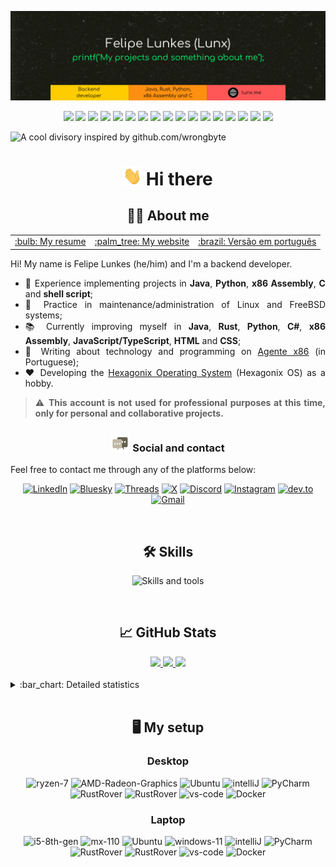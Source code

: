 
[![Header](https://raw.githubusercontent.com/felipenlunkes/felipenlunkes/master/img/header.png "My page")](https://lunx.me)

<div align="center">

[![](https://img.shields.io/badge/Code-x86_Assembly-informational?style=flat&logo=assembly&logoColor=white&color=2bbc8a)](https://github.com/felipenlunkes)
[![](https://img.shields.io/badge/Code-Java-informational?style=flat&logo=openjdk&logoColor=white&color=2bbc8a)](https://github.com/felipenlunkes)
[![](https://img.shields.io/badge/Code-Rust-informational?style=flat&logo=rust&logoColor=white&color=2bbc8a)](https://github.com/felipenlunkes)
[![](https://img.shields.io/badge/Code-Python-informational?style=flat&logo=python&logoColor=white&color=2bbc8a)](https://github.com/felipenlunkes)
[![](https://img.shields.io/badge/Code-C-informational?style=flat&logo=c&logoColor=white&color=2bbc8a)](https://github.com/felipenlunkes)
[![](https://img.shields.io/badge/Code-Shel_Script-informational?style=flat&logo=gnu-bash&logoColor=white&color=2bbc8a)](https://github.com/felipenlunkes)
[![](https://img.shields.io/badge/Code-Visual_Basic-informational?style=flat&logo=.net&logoColor=white&color=2bbc8a)](https://github.com/felipenlunkes)
[![](https://img.shields.io/badge/Code-Markdown-informational?style=flat&logo=markdown&logoColor=white&color=2bbc8a)](https://github.com/felipenlunkes)
[![](https://img.shields.io/badge/Code-Make-informational?style=flat&logo=cmake&logoColor=white&color=2bbc8a)](https://github.com/felipenlunkes)
[![](https://img.shields.io/badge/Tool-Docker-informational?style=flat&logo=docker&logoColor=white&color=2bbc8a)](https://github.com/felipenlunkes)
[![](https://img.shields.io/badge/Tool-QEMU-informational?style=flat&logo=qemu&logoColor=white&color=2bbc8a)](https://github.com/felipenlunkes)
[![](https://img.shields.io/badge/DB-MySQL-informational?style=flat&logo=mysql&logoColor=white&color=2bbc8a)](https://github.com/felipenlunkes)
[![](https://img.shields.io/badge/OS-Linux-informational?style=flat&logo=linux&logoColor=white&color=2bbc8a)](https://github.com/felipenlunkes)
[![](https://img.shields.io/badge/OS-FreeBSD-informational?style=flat&logo=freebsd&logoColor=white&color=2bbc8a)](https://github.com/felipenlunkes)
[![](https://img.shields.io/badge/OS-macOS-informational?style=flat&logo=macos&logoColor=white&color=2bbc8a)](https://github.com/felipenlunkes)
[![](https://img.shields.io/badge/OS-Windows-informational?style=flat&logo=windows&logoColor=white&color=2bbc8a)](https://github.com/felipenlunkes)
[![](https://img.shields.io/badge/Arduino-Arduino-informational?style=flat&logo=arduino&logoColor=white&color=2bbc8a)](https://github.com/felipenlunkes)

</div>

![A cool divisory inspired by github.com/wrongbyte](https://i.imgur.com/waxVImv.png)

<div align="center">

# [<img src="https://github.com/felipenlunkes/felipenlunkes/blob/main/img/wave.gif" width="30px" height="30px"/>]() Hi there

## :technologist: About me

</div>

<div align="justify">

<table align="center">
<tr>
<td><a href="https://cv.lunx.me">:bulb: My resume </a></td>
<td><a href="https://lunx.me">:palm_tree: My website </a></td>
<td><a href="https://github.com/felipenlunkes/felipenlunkes/blob/main/README.pt.md">:brazil: Versão em português</a></td>
</tr>
</table>

Hi! My name is Felipe Lunkes (he/him) and I'm a backend developer.

* :abacus: Experience implementing projects in **Java**, **Python**, **x86 Assembly**, **C** and **shell script**;
* :seedling: Practice in maintenance/administration of Linux and FreeBSD systems;
* :books: Currently improving myself in **Java**, **Rust**, **Python**, **C#**, **x86 Assembly**, **JavaScript/TypeScript**, **HTML** and **CSS**;
* :newspaper: Writing about technology and programming on [Agente x86](https://blog.lunx.me) (in Portuguese);
* :heart: Developing the [Hexagonix Operating System](https://github.com/hexagonix) (Hexagonix OS) as a hobby.

> :warning: **This account is not used for professional purposes at this time, only for personal and collaborative projects.**

</div>

<div align="center">

### [<img src="https://raw.githubusercontent.com/felipenlunkes/felipenlunkes/master/img/message.gif" width="30px" height="30px"/>]() Social and contact

</div>

<div align="justify">

Feel free to contact me through any of the platforms below:

</div>

<div align="center">

[![LinkedIn](https://img.shields.io/badge/LinkedIn-0A66C2?style=for-the-badge&logo=LinkedIn&logoColor=white)](https://www.linkedin.com/in/felipelunkes/)
[![Bluesky](https://img.shields.io/badge/Bluesky-0285FF?style=for-the-badge&logo=bluesky&logoColor=white)](https://bsky.app/profile/lunx.me)
[![Threads](https://img.shields.io/badge/Threads-000000?style=for-the-badge&logo=threads&logoColor=white)](https://www.threads.net/@lunx8086)
[![X](https://img.shields.io/badge/X-000000?style=for-the-badge&logo=X&logoColor=white)](https://www.twitter.com/lunx8086/)
[![Discord](https://img.shields.io/badge/Discord-5865F2?style=for-the-badge&logo=discord&logoColor=white)](http://discordapp.com/users/lunx8086)
[![Instagram](https://img.shields.io/badge/Instagram-E4405F?style=for-the-badge&logo=instagram&logoColor=white)](https://www.instagram.com/lunx8086/)
[![dev.to](https://img.shields.io/badge/Dev.to-0A0A0A?style=for-the-badge&logo=DevdotTo&logoColor=white)](https://dev.to/lunx8086)
[![Gmail](https://img.shields.io/badge/Gmail-EA4335?style=for-the-badge&logo=gmail&logoColor=white)](mailto:felipenldev@gmail.com)

</div>

<!-- Vai funcionar como <hr> -->

<img src="https://i.imgur.com/waxVImv.png" width="100%" height="2px" />

<div align="center">

## :hammer_and_wrench: Skills

</div>

<div align="center">

![Skills and tools](https://skillicons.dev/icons?i=java,rust,cs,py,c,js,ts,html,css,dotnet,md,cmake,bash,bootstrap,nodejs,npm,spring,hibernate,arch,arduino,bsd,debian,linux,mint,ubuntu,plan9,windows,androidstudio,clion,eclipse,idea,pycharm,rider,vscode,webstorm,mysql,docker,kafka,redis,postman,aws,azure,gradle,git,github,bitbucket,jenkins,figma)

</div>

<!-- Vai funcionar como <hr> -->

<img src="https://i.imgur.com/waxVImv.png" width="100%" height="2px" />

<div align="center">

## :chart_with_upwards_trend: GitHub Stats

</div>

<div align="center">

<a href="https://github.com/felipenlunkes#chart_with_upwards_trend-github-stats">
<img height="95em" src="https://github-profile-trophy.vercel.app/?username=felipenlunkes&row=1&column=7&margin-h=8&theme=darkhub&count_private=true&margin-w=15&no-frame=true">
</a>

<a href="https://github.com/felipenlunkes#chart_with_upwards_trend-github-stats">
<img height="180em" src="https://github-readme-stats.vercel.app/api?username=felipenlunkes&show_icons=true&theme=tokyonight&bg_color=0D1117&show_icons=true&hide_border=false&count_private=true&PAT_1">
</a>

<!-- Vamos excluir repositórios que não são de minha autoria, como o TROPIX-->

<a href="https://github.com/felipenlunkes#chart_with_upwards_trend-github-stats">
<img height="180em" src="https://github-readme-stats.vercel.app/api/top-langs/?username=felipenlunkes&theme=tokyonight&layout=compact&bg_color=0D1117&count_private=true&exclude_repo=TROPIX&langs_count=12&PAT_1">
</a>

</div>

<br>

<details title="Detailed statistics" align='left'>
<br>
<summary align='left'>:bar_chart: Detailed statistics</summary>

<div align="center">

<a href="https://github.com/felipenlunkes#chart_with_upwards_trend-github-stats">
<img height="130em" src="https://github-readme-streak-stats.herokuapp.com/?user=felipenlunkes&theme=tokyonight&hide_border=true&count_private=true&include_all_commits=true&PAT_1">
</a>
<a href="https://github.com/felipenlunkes#chart_with_upwards_trend-github-stats">
<img height="160em" src="https://github-profile-summary-cards.vercel.app/api/cards/profile-details?username=felipenlunkes&theme=tokyonight&count_private=true&PAT_1">
</a>

<a href="https://github.com/felipenlunkes#chart_with_upwards_trend-github-stats">
<img height="160em" src="http://github-profile-summary-cards.vercel.app/api/cards/productive-time?username=felipenlunkes&theme=tokyonight&utcOffset=-3&PAT_1">
</a>

<!-- Desativado por enquanto - aparentemente, os serviços não funcionam mais

<a href="https://github.com/felipenlunkes#chart_with_upwards_trend-github-stats">
<img height="180em" src="https://github-readme-activity-graph.cyclic.app/graph?username=felipenlunkes&custom_title=Felipe%20Lunkes's%20GitHub%20Activity&theme=tokyonight&area=true&hide_border=true&PAT_1">
</a>

<img height="180em" src="https://activity-graph.herokuapp.com/graph?username=felipenlunkes&count_private=true&hide_border=false&theme=tokyonight">

-->

<!-- Aqui, as visitas ao meu perfil -->

[![](https://komarev.com/ghpvc/?username=felipenlunkes&color=F57842&label=GitHub+profile+views&style=for-the-badge)](https://github.com/felipenlunkes)
    
</div>

</details>

<!-- Vai funcionar como <hr> -->

<img src="https://i.imgur.com/waxVImv.png" width="100%" height="2px" />

<div align="center">

## :desktop_computer: My setup

</div>

<div align="center">

### Desktop 

![ryzen-7](https://img.shields.io/badge/AMD-Ryzen_7-ED1C24?style=for-the-badge&logo=amd&logoColor=white)
![AMD-Radeon-Graphics](https://img.shields.io/badge/Radeon-Radeon_Graphics-ED1C24?style=for-the-badge&logo=amd&logoColor=white)
![Ubuntu](https://img.shields.io/badge/Ubuntu-E95420?style=for-the-badge&logo=ubuntu&logoColor=white)
![intelliJ](https://img.shields.io/badge/IntelliJ_IDEA-000000.svg?style=for-the-badge&logo=intellij-idea&logoColor=white)
![PyCharm](https://img.shields.io/badge/PyCharm-000000.svg?style=for-the-badge&logo=pycharm&logoColor=white)
![RustRover](https://img.shields.io/badge/Rider-000000.svg?style=for-the-badge&logo=rider&logoColor=white)
![RustRover](https://img.shields.io/badge/Rust_Rover-000000.svg?style=for-the-badge&logo=jetbrains&logoColor=white)
![vs-code](https://img.shields.io/badge/Visual_Studio_Code-007ACC?style=for-the-badge&logo=visual-studio-code&logoColor=white)
![Docker](https://img.shields.io/badge/docker-%230db7ed.svg?style=for-the-badge&logo=docker&logoColor=white)

</div>

<div align="center">

### Laptop

![i5-8th-gen](https://img.shields.io/badge/Intel-Core_i5_8th-0071C5?style=for-the-badge&logo=intel&logoColor=white)
![mx-110](https://img.shields.io/badge/NVIDIA-MX110-76B900?style=for-the-badge&logo=nvidia&logoColor=white)
![Ubuntu](https://img.shields.io/badge/Ubuntu-E95420?style=for-the-badge&logo=ubuntu&logoColor=white)
![windows-11](https://img.shields.io/badge/Windows_11-0078D6?style=for-the-badge&logo=windows&logoColor=white)
![intelliJ](https://img.shields.io/badge/IntelliJ_IDEA-000000.svg?style=for-the-badge&logo=intellij-idea&logoColor=white)
![PyCharm](https://img.shields.io/badge/PyCharm-000000.svg?style=for-the-badge&logo=pycharm&logoColor=white)
![RustRover](https://img.shields.io/badge/Rider-000000.svg?style=for-the-badge&logo=rider&logoColor=white)
![RustRover](https://img.shields.io/badge/Rust_Rover-000000.svg?style=for-the-badge&logo=jetbrains&logoColor=white)
![vs-code](https://img.shields.io/badge/Visual_Studio_Code-007ACC?style=for-the-badge&logo=visual-studio-code&logoColor=white)
![Docker](https://img.shields.io/badge/docker-%230db7ed.svg?style=for-the-badge&logo=docker&logoColor=white)

</div>

<!--

![AMD E1](https://img.shields.io/badge/AMD-E1-ED1C24?style=for-the-badge&logo=amd&logoColor=white)
![Radeon 8210](https://img.shields.io/badge/AMD-Radeon_HD_8210-ED1C24?style=for-the-badge&logo=amd&logoColor=white)
![FreeBSD](https://img.shields.io/badge/freeBSD-DE2218?style=for-the-badge&logo=freebsd&logoColor=white)
![Pop!_OS](https://img.shields.io/badge/Pop!_OS-48B9C7?style=for-the-badge&logo=Pop!_OS&logoColor=white)
![vs-code](https://img.shields.io/badge/VS_Code-007ACC?style=for-the-badge&logo=Visual-Studio-Code&logoColor=white)

-->

<!--

<img src="https://i.imgur.com/waxVImv.png" width="100%" height="2px" />

<div align="center">

## :heavy_plus_sign: More

</div>

<div align="justify">
    
* <img src="https://raw.githubusercontent.com/felipenlunkes/felipenlunkes/master/img/Brasil.gif" width="25px" height="15px" /> [Versão em português](README.pt.md) (Portuguese version)

</div>

-->
